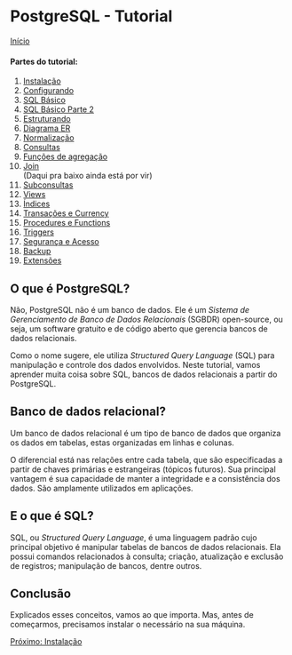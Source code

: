 # PostgreSQL - Tutorial

[Início](/README.md)

#### **Partes do tutorial:**

1. [Instalação](Instalação.md)
2. [Configurando](Configurando.md)
3. [SQL Básico](SQL-Básico.md)
4. [SQL Básico Parte 2](SQL-Básico2.md)
5. [Estruturando](Estruturando.md)
6. [Diagrama ER](Diagrama-ER.md)
7. [Normalização](Normalização.md)
8. [Consultas](Consultas.md)
9. [Funções de agregação](Funções-de-Agregação.md)
10. [Join](Join.md)
<br> (Daqui pra baixo ainda está por vir)
11. [Subconsultas](Subconsultas.md)
12. [Views](Views.md)
13. [Índices](Índices.md)
14. [Transações e Currency](Transações-e-Currency.md)
15. [Procedures e Functions](Procedures-e-Functions.md)
16. [Triggers](Triggers.md)
17. [Segurança e Acesso](Segurança-e-Acesso.md)
18. [Backup](Backup.md)
19. [Extensões](Extensões.md)


## O que é PostgreSQL?

Não, PostgreSQL não é um banco de dados. Ele é um *Sistema de Gerenciamento de Banco de Dados Relacionais* (SGBDR) open-source, ou seja, um software gratuito e de código aberto que gerencia bancos de dados relacionais.

Como o nome sugere, ele utiliza *Structured Query Language* (SQL) para manipulação e controle dos dados envolvidos. Neste tutorial, vamos aprender muita coisa sobre SQL, bancos de dados relacionais a partir do PostgreSQL.

## Banco de dados relacional?

Um banco de dados relacional é um tipo de banco de dados que organiza os dados em tabelas, estas organizadas em linhas e colunas. 

O diferencial está nas relações entre cada tabela, que são especificadas a partir de chaves primárias e estrangeiras (tópicos futuros). Sua principal vantagem é sua capacidade de manter a integridade e a consistência dos dados. São amplamente utilizados em aplicações.

## E o que é SQL?

SQL, ou *Structured Query Language*, é uma linguagem padrão cujo principal objetivo é manipular tabelas de bancos de dados relacionais. Ela possui comandos relacionados à consulta; criação, atualização e exclusão de registros; manipulação de bancos, dentre outros.

## Conclusão

Explicados esses conceitos, vamos ao que importa. Mas, antes de começarmos, precisamos instalar o necessário na sua máquina.

[Próximo: Instalação](Instalação.md)
